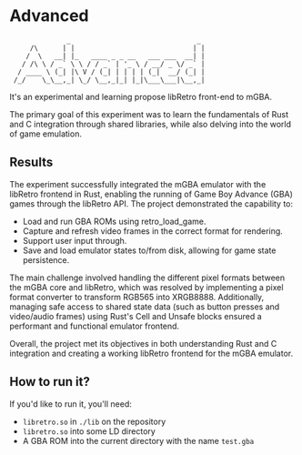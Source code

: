 # Advanced

```
              _                               _ 
     /\      | |                             | |
    /  \   __| |_   ____ _ _ __   ___ ___  __| |
   / /\ \ / _` \ \ / / _` | '_ \ / __/ _ \/ _` |
  / ____ \ (_| |\ V / (_| | | | | (_|  __/ (_| |
 /_/    \_\__,_| \_/ \__,_|_| |_|\___\___|\__,_|

```

It's an experimental and learning propose libRetro front-end to mGBA.

The primary goal of this experiment was to learn the fundamentals of Rust and C
integration through shared libraries, while also delving into the world of game
emulation.

## Results

The experiment successfully integrated the mGBA emulator with the libRetro
frontend in Rust, enabling the running of Game Boy Advance (GBA) games through
the libRetro API. The project demonstrated the capability to:

- Load and run GBA ROMs using retro_load_game.
- Capture and refresh video frames in the correct format for rendering.
- Support user input through.
- Save and load emulator states to/from disk, allowing for game state persistence.

The main challenge involved handling the different pixel formats between the
mGBA core and libRetro, which was resolved by implementing a pixel format
converter to transform RGB565 into XRGB8888. Additionally, managing safe access
to shared state data (such as button presses and video/audio frames) using
Rust's Cell and Unsafe blocks ensured a performant and functional emulator
frontend.

Overall, the project met its objectives in both understanding Rust and C
integration and creating a working libRetro frontend for the mGBA emulator.

## How to run it?

If you'd like to run it, you'll need:

- `libretro.so` in `./lib` on the repository
- `libretro.so` into some LD directory
- A GBA ROM into the current directory with the name `test.gba`
